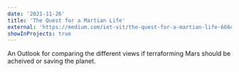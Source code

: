 ```yaml
---
date: '2021-11-26'
title: 'The Quest for a Martian Life'
external: 'https://medium.com/iet-vit/the-quest-for-a-martian-life-666efaf94d23'
showInProjects: true
---
```


An Outlook for comparing the different views if terraforming Mars should be acheived or saving the planet.

